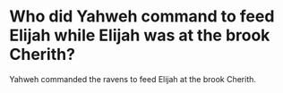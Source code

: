 # Who did Yahweh command to feed Elijah while Elijah was at the brook Cherith?

Yahweh commanded the ravens to feed Elijah at the brook Cherith.

